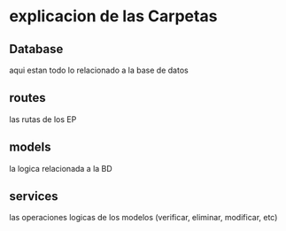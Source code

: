# explicacion de las Carpetas
## Database
aqui estan todo lo relacionado a la base de  datos

## routes 
las rutas de los EP

## models 
la logica relacionada a la BD

## services
las operaciones logicas de los modelos (verificar, eliminar, modificar, etc)